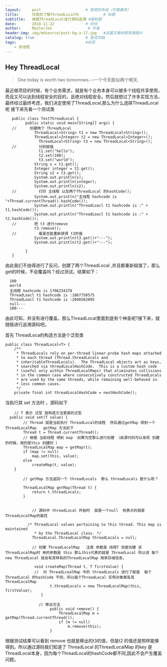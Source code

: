 ```yaml
---
layout:     post                    # 使用的布局（不需要改）
title:      你真的了解ThreadLocal吗           # 标题 
subtitle:   根据ThreadLocal进行源码追溯 #副标题
date:       2018-11-22              # 时间
author:     MasterJen                # 作者
header-img: img/mdsource/post-bg-a-17.jpg   #这篇文章标题背景图片
catalog: true                       # 是否归档
tags:                               #标签
    - 多线程
---
```


## Hey ThreadLocal

>One today is worth two tomorrows.--一个今天胜似两个明天.

最近做项目的时候，有个业务需求，就是有个业务本身可以被多个线程共享使用，而且又可以达到线程安全的目的，且绝对线程安全。然后就想过了许多实现方法，最终经过最终考虑，我们决定使用了ThreadLocal,那么为什么选择ThreadLocal呢 接下来先看一个测试类

       public class TestThreadLocal {
             public static void main(String[] args) {
       //      创建两个 ThreadLocal
                 ThreadLocal<String> t1 = new ThreadLocal<String>();
                 ThreadLocal<Integer> t2 = new ThreadLocal<Integer>();
                   ThreadLocal<String> t3 = new ThreadLocal<String>();
       //          分别赋值
                   t1.set("hello");
                   t2.set(100);
                   t3.set("world");
                 String s = t1.get();
                 Integer integer = t2.get();
                 String s2 = t3.get();
                 System.out.println(s);
                 System.out.println(integer);
                 System.out.println(s2);
       //          打印 主线程 以及两个ThreadLocal 的hashCode();
                 System.out.println("主线程 hashcode is "+Thread.currentThread().hashCode());
                 System.out.println("ThreadLoacl t1 hashcode is :" + t1.hashCode());
                 System.out.println("ThreadLoacl t1 hashcode is :" + t2.hashCode());
       //        把 t3 进行remove
                 t3.remove();
       //          看是否能重新获得 t3的值
                 System.out.println(t3.get()+"---");
                 System.out.println(t2.get()+"---");
       
             }
       }
    
由此我们不由得进行了反问，创建了两个ThreadLocal<String> ,并且都重新赋值了，那么get的时候，不会覆盖吗？经过测试，结果如下：

      100
      world
      主线程 hashcode is 1706234378
      ThreadLoacl t1 hashcode is :1867750575
      ThreadLoacl t1 hashcode is :2046562095
      null---
      100---

由此可知，并没有进行覆盖，那么ThreadLocal里面到底有个神圣呢?接下来，就随我进行追溯源码吧。

首先 ThreadLoca的构造方法是个泛型类 

    public class ThreadLocal<T> {
        /**
         * ThreadLocals rely on per-thread linear-probe hash maps attached
         * to each thread (Thread.threadLocals and
         * inheritableThreadLocals).  The ThreadLocal objects act as keys,
         * searched via threadLocalHashCode.  This is a custom hash code
         * (useful only within ThreadLocalMaps) that eliminates collisions
         * in the common case where consecutively constructed ThreadLocals
         * are used by the same threads, while remaining well-behaved in
         * less common cases.
         */
        private final int threadLocalHashCode = nextHashCode();

当执行其 set 方法时 ，源码如下
    
        // T 表示 泛型 就构造方法里面的泛型
      public void set(T value) {
            // Thread 就是当前执行 ThreadLocal的线程  然后通过getMap 得到一个 ThreadLocalMap   getMap 方法如下
            Thread t = Thread.currentThread();
            // 根据 当前线程 得到 map  如果为空那么进行创建 （由源代码可以发现 创建的时候，用的是this 创建的 ）
            ThreadLocalMap map = getMap(t);
            if (map != null)
                map.set(this, value);
            else
                createMap(t, value);
        }
        
            // getMap 方法返回一个 threadLocals  那么 threadLocals 是什么呢？
            
            ThreadLocalMap getMap(Thread t) {
                return t.threadLocals;
            }   
            
            
                // 源码中 threadLocal 开始时  就是一个null  他表示的就是 ThreadLocalMap的属性 
                
              /* ThreadLocal values pertaining to this thread. This map is maintained
                 * by the ThreadLocal class. */
                ThreadLocal.ThreadLocalMap threadLocals = null;
                
                // 创建 ThreadLocalMap   注意 参数是 线程T 但是创建 该ThreadLocalMap时 用的参数是 this 那么this代表的就是 ThreadLocal 所以说 每个new ThreadLocal 就会有其特有的ThreadLocalMap 用来存储信息。
                
                 void createMap(Thread t, T firstValue) {
                 //  对 ThreadLcoalMap 中的 threadLocals 进行了赋值  每个ThreadLocal 的hashCode 不同，所以每个ThreadLocal 实例对象都有其 ThreadLocalMap
                        t.threadLocals = new ThreadLocalMap(this, firstValue);
                    }
                    
                   // 移出方法  
                        public void remove() {
                            ThreadLocalMap m = getMap(Thread.currentThread());
                            if (m != null)
                                m.remove(this);
                        }
                        
根据测试结果可以看到  remove 也就是移出的t3的值，但是t2 的值还是照样能够得到。所以通过源码我们知道了 ThreadLocal 的ThreadLocalMap 的key 是 ThreadLocal本身，因为每个ThreadLocal的hashCode都不同,因此不会产生覆盖问题。             

            
        
